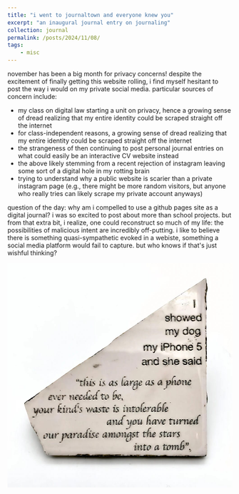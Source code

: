 ```yaml
---
title: "i went to journaltown and everyone knew you"
excerpt: "an inaugural journal entry on journaling"
collection: journal
permalink: /posts/2024/11/08/
tags: 
    - misc
---
```

 
november has been a big month for privacy concerns! despite the excitement of finally getting this website rolling, i find myself hesitant to post the way i would on my private social media. particular sources of concern include:

*  my class on digital law starting a unit on privacy, hence a growing sense of dread realizing that my entire identity could be scraped straight off the internet
*  for class-independent reasons, a growing sense of dread realizing that my entire identity could be scraped straight off the internet
*  the strangeness of then continuing to post personal journal entries on what could easily be an interactive CV website instead
*  the above likely stemming from a recent rejection of instagram leaving some sort of a digital hole in my rotting brain
*  trying to understand why a public website is scarier than a private instagram page (e.g., there might be more random visitors, but anyone who really tries can likely scrape my private account anyways)

question of the day: why am i compelled to use a github pages site as a digital journal? i was so excited to post about more than school projects. but from that extra bit, i realize, one could reconstruct so much of my life: the possibilities of malicious intent are incredibly off-putting. i like to believe there is something quasi-sympathetic evoked in a webiste, something a social media platform would fail to capture. but who knows if that's just wishful thinking?

!["image showing the meme, 'i showed my dog my iphone 5...'"](/images/journal_images/2024-11-08_1.jpg "Image 1")
